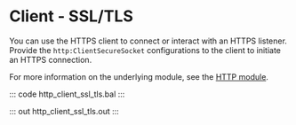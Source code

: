 # Client - SSL/TLS

You can use the HTTPS client to connect or interact with an HTTPS listener.
Provide the `http:ClientSecureSocket` configurations to the client to
initiate an HTTPS connection.

For more information on the underlying module,
see the [HTTP module](https://docs.central.ballerina.io/ballerina/http/latest/).

::: code http_client_ssl_tls.bal :::

::: out http_client_ssl_tls.out :::